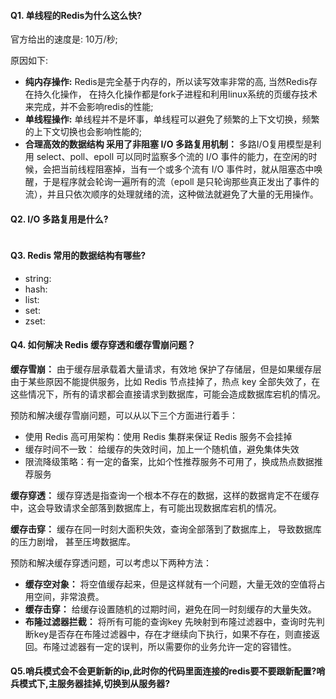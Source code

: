 #### Q1. 单线程的Redis为什么这么快?
官方给出的速度是: 10万/秒;

原因如下:
- **纯内存操作:** Redis是完全基于内存的，所以读写效率非常的高, 当然Redis存在持久化操作， 在持久化操作都是fork子进程和利用linux系统的页缓存技术来完成，并不会影响redis的性能;
- **单线程操作:** 单线程并不是坏事，单线程可以避免了频繁的上下文切换，频繁的上下文切换也会影响性能的;
- **合理高效的数据结构 采用了非阻塞 I/O 多路复用机制：** 多路I/O复用模型是利用 select、poll、epoll 可以同时监察多个流的 I/O 事件的能力，在空闲的时候，会把当前线程阻塞掉，当有一个或多个流有 I/O 事件时，就从阻塞态中唤醒，于是程序就会轮询一遍所有的流（epoll 是只轮询那些真正发出了事件的流），并且只依次顺序的处理就绪的流，这种做法就避免了大量的无用操作。

#### Q2. I/O 多路复用是什么?
```
```

#### Q3. Redis 常用的数据结构有哪些?
- string:
- hash:
- list:
- set:
- zset:

#### Q4. 如何解决 Redis 缓存穿透和缓存雪崩问题？
**缓存雪崩：** 由于缓存层承载着大量请求，有效地 保护了存储层，但是如果缓存层由于某些原因不能提供服务，比如 Redis 节点挂掉了，热点 key 全部失效了，在这些情况下，所有的请求都会直接请求到数据库，可能会造成数据库宕机的情况。

预防和解决缓存雪崩问题，可以从以下三个方面进行着手：

- 使用 Redis 高可用架构：使用 Redis 集群来保证 Redis 服务不会挂掉
- 缓存时间不一致： 给缓存的失效时间，加上一个随机值，避免集体失效
- 限流降级策略：有一定的备案，比如个性推荐服务不可用了，换成热点数据推荐服务

**缓存穿透：** 缓存穿透是指查询一个根本不存在的数据，这样的数据肯定不在缓存中，这会导致请求全部落到数据库上，有可能出现数据库宕机的情况。

**缓存击穿：** 缓存在同一时刻大面积失效，查询全部落到了数据库上， 导致数据库的压力剧增， 甚至压垮数据库。

预防和解决缓存穿透问题，可以考虑以下两种方法：
- **缓存空对象：** 将空值缓存起来，但是这样就有一个问题，大量无效的空值将占用空间，非常浪费。
- **缓存击穿：** 给缓存设置随机的过期时间，避免在同一时刻缓存的大量失效。
- **布隆过滤器拦截：** 将所有可能的查询key 先映射到布隆过滤器中，查询时先判断key是否存在布隆过滤器中，存在才继续向下执行，如果不存在，则直接返回。布隆过滤器有一定的误判，所以需要你的业务允许一定的容错性。


#### Q5.哨兵模式会不会更新新的ip,此时你的代码里面连接的redis要不要跟新配置?哨兵模式下,主服务器挂掉,切换到从服务器?
